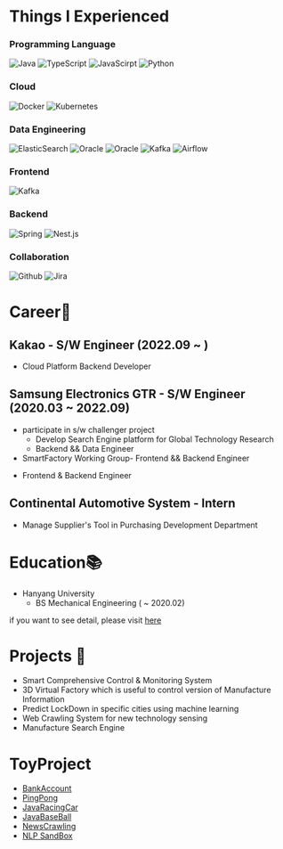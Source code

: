# Things I Experienced
### Programming Language
<p>
  <img alt="Java" src ="https://img.shields.io/badge/java-%23ED8B00.svg?style=for-the-badge&logo=java&logoColor=white"/>
  <img alt="TypeScript" src="https://img.shields.io/badge/TypeScript-007ACC?style=for-the-badge&logo=typescript&logoColor=white"/>
  <img alt="JavaScirpt" src="https://img.shields.io/badge/Javascript-FFD700?style=for-the-badge&logo=javascript&logoColor=black"/>
  <img alt="Python" src ="https://img.shields.io/badge/python-%2314354C.svg?style=for-the-badge&logo=python&logoColor=white"/>
</p>

### Cloud
<p>
  <img alt="Docker" src="https://img.shields.io/badge/docker-%230db7ed.svg?style=for-the-badge&logo=docker&logoColor=white" />
  <img alt="Kubernetes" src="https://img.shields.io/badge/kubernetes-%23326ce5.svg?style=for-the-badge&logo=kubernetes&logoColor=white" />
</p>


### Data Engineering
<p>
  <img alt="ElasticSearch" src="https://img.shields.io/badge/-ElasticSearch-005571?style=for-the-badge&logo=elasticsearch" />
  <img alt="Oracle" src="https://img.shields.io/badge/Oracle-F80000?style=for-the-badge&logo=Oracle&locoColor=black" />
  <img alt="Oracle" src="https://img.shields.io/badge/MySql-165b9c?style=for-the-badge&logo=MySQL&logoColor=white" />
  <img alt="Kafka" src="https://img.shields.io/badge/Apache%20Kafka-000?style=for-the-badge&logo=apachekafka" />
  <img alt="Airflow" src="https://jawabsoal.live/baca-https-camo.githubusercontent.com/0acc8a884e05c44f2c86da34d24967345e88e2b95e64b7c67ba9babbdb1a15a0/68747470733a2f2f696d672e736869656c64732e696f2f62616467652f416972666c6f772d2532333030374138382e7376673f267374796c653d666f722d7468652d6261646765266c6f676f3d6170616368652d616972666c6f77266c6f676f436f6c6f723d7768697465" />
</p>

### Frontend
<p>
  <img alt="Kafka" src="https://img.shields.io/badge/vue.js-4FC08D?style=for-the-badge&logo=vue.js&logoColor=white" />
</p>

### Backend
<p>
  <img alt="Spring" src="https://img.shields.io/badge/spring-%236DB33F.svg?style=for-the-badge&logo=spring&logoColor=white" />
  <img alt="Nest.js" src="https://img.shields.io/badge/nestjs-%23E0234E.svg?style=for-the-badge&logo=nestjs&logoColor=white" />
</p>


### Collaboration
<p>
  <img alt="Github" src="https://img.shields.io/badge/github-%23121011.svg?style=for-the-badge&logo=github&logoColor=white" />
  <img alt="Jira" src="https://img.shields.io/badge/jira-%230A0FFF.svg?style=for-the-badge&logo=jira&logoColor=white" />
</p>


# Career💼
## Kakao - S/W Engineer (2022.09 ~ )

* Cloud Platform Backend Developer

## Samsung Electronics GTR - S/W Engineer (2020.03 ~ 2022.09)

* participate in s/w challenger project
  - Develop Search Engine platform for Global Technology Research
  - Backend && Data Engineer
*  SmartFactory Working Group- Frontend && Backend Engineer
  - Frontend & Backend Engineer


## Continental Automotive System - Intern

* Manage Supplier's Tool in Purchasing Development Department


# Education📚

* Hanyang University
  - BS Mechanical Engineering ( ~ 2020.02)

if you want to see detail, please visit [here](https://leeseunghwanseunglee.github.io/)

# Projects 📝
* Smart Comprehensive Control & Monitoring System
* 3D Virtual Factory which is useful to control version of Manufacture Information
* Predict LockDown in specific cities using machine learning
* Web Crawling System for new technology sensing
* Manufacture Search Engine

# ToyProject
* [BankAccount](https://github.com/LeeSeunghwanSeungLee/BankAccount)
* [PingPong](https://github.com/LeeSeunghwanSeungLee/pingpong-service-backend)
* [JavaRacingCar](https://github.com/LeeSeunghwanSeungLee/java-racingcar-precourse)
* [JavaBaseBall](https://github.com/LeeSeunghwanSeungLee/java-baseball-precourse)
* [NewsCrawling](https://github.com/LeeSeunghwanSeungLee/news_crawling)
* [NLP SandBox](https://github.com/LeeSeunghwanSeungLee/nlp-sandbox)
